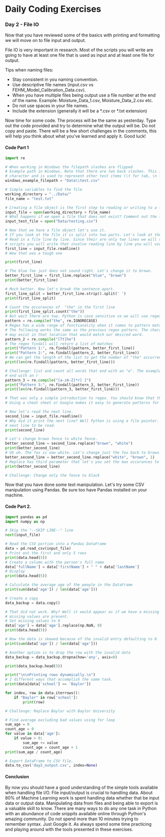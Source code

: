 # Daily Coding Exercises

###  Day 2 - File IO
Now that you have reviewed some of the basics with printing and formatting we will move on
to file input and output.  

File IO is very important in research. Most of the scripts you will write are going to have
at least one file that is used as input and at least one file for output.  

Tips when naming files:
- Stay consistent in you naming convention.
- Use descriptive file names (input.csv vs FEHM_Model_Calibration_Data.csv).
- When you have multiple files being output use a file number at the end of the name.
Example: Moisture_Data_1.csv, Moisture_Data_2.csv etc.
- Do not use spaces in your file names.
- Include the extension (generally it will be a *.csv or *.txt extension)

Now time for some code. The process will be the same as yesterday. Type out the code provided 
and try to determine what the output will be. Do not copy and paste. There will be a few short
challenges in the comments, this will help you think about what you've learned and apply it.
Good luck!

#### Code Part 1
```python
import re

# When working in Windows the filepath slashes are flipped
# Example path in Windows. Note that there are two back slashes. This is because a backslash is the escape
# character and is used to represent other test items (\t for tab, \n for new line etc.)
windows_example_filepath = "Data\\test.csv"

# Simple variables to find the file
working_directory = "../Data/"
file_name = "test.txt"

# Creating a file object is the first step to reading or writing to a file
input_file = open(working_directory + file_name)
# What happens if we open a file that does not exist? Comment out the line after running.
input_test_file = open("Data/testing.csv")

# Now that we have a file object let's use it.
# If you look at the file it is split into two parts. Let's look at the first part. This will show you how to
# Read in a file line by line. Since their are only two lines we will read them individually. Please note that for most
# scripts you will write that involve reading line by line you will use a loop to dynamically read each line.
first_line = input_file.readline()
# Wow that was a tough one

print(first_line)

# The blue fox just does not sound right. Let's change it to brown.
better_first_line = first_line.replace("blue", "brown")
print(better_first_line)

# Much better. Now let's break the sentence apart.
first_line_split = better_first_line.strip().split(' ')
print(first_line_split)

# Count the occurances of  "the" in the first line
print(first_line_split.count("the"))
# But wait there are two. Python is case sensitive so we will use regex to allow for the first letter to be caps.
pattern = re.compile("the", re.IGNORECASE)
# Regex has a wide range of functionality when it comes to pattern matching
# The following works the same as the previous regex pattern. The characters in brackets are the characters that
# may exist in that location that would match our desired word.
pattern_2 = re.compile("[Tt]he")
# The regex findall will return a list of matches
print("Pattern 1:", re.findall(pattern, better_first_line))
print("Pattern 2:", re.findall(pattern_2, better_first_line))
# We can get the length of the list to get the number of "the" occurrences.
print(len(re.findall(pattern, better_first_line)))

# Challenge: list and count all words that end with an "e". The example below demonstrates how to find all words that
# end with an r
pattern_3 = re.compile("[a-zA-Z]*r[ ]")
print("Pattern 3:", re.findall(pattern_3, better_first_line))
print(len(re.findall(pattern_3, better_first_line)))

# That was only a simple introduction to regex. You should know that this tool exists for pattern recognition.
# Using a cheat sheet or Google makes it easy to generate patterns for finding and replacing text.

# Now let's read the next line.
second_line = input_file.readline()
# Why did it print the next line? Well Python is using a file pointer. Once a line is read it moves the pointer to the
# next line to be read.
print(second_line)

# Let's change brown fence to white fence.
better_second_line = second_line.replace("brown", "white")
print(better_second_line)
# Uh oh. The fox is now white. Let's change just the fox back to brown.
better_second_line = better_second_line.replace("white", "brown", 1)
# Replace has third parameter that let's you set the max occurances to replace
print(better_second_line)

# Challenge: Change only the fence to black
```

Now that you have done some text manipulation. Let's try some CSV manipulation using Pandas. 
Be sure too have Pandas installed on your machine.
#### Code Part 2.
```python
import pandas as pd
import numpy as np

# Skip the "--SKIP LINE--" line
next(input_file)

# Read the CSV portion into a Pandas DataFrame
data = pd.read_csv(input_file)
# Print out the first and only 5 rows
print(data.head(5))
# Create a column with the person's full name
data['fullName'] = data['firstName'] + " " + data['lastName']
# Display
print(data.head(5))

# Calculate the average age of the people in the DataFrame
print(sum(data['age']) / len(data['age']))

# Create a copy
data_backup = data.copy()

# That did not work. Why? Well it would appear as if we have a missing age. Let's clean the data to ensure no
# missing values are present.
# Set missing values to 0
data['age'] = data['age'].replace(np.NaN, 0)
print(data.head(5))

# Now the data is skewed because of the invalid entry defaulting to 0
print(sum(data['age']) / len(data['age']))

# Another option is to drop the row with the invalid data
data_backup = data_backup.dropna(how='any', axis=0)

print(data_backup.head(5))

print("\n\nPrinting rows dynamically.\n")
# 2 different ways that accomplish the same task.
print(data[data['school'] == 'Baylor'])

for index, row in data.iterrows():
    if "Baylor" in row['school']:
        print(row)

# Challenge: Replace Baylor with Baylor University

# Find average excluding bad values using for loop
sum_age = 0
count_age = 0
for value in data['age']:
    if value > 0:
        sum_age += value
        count_age = count_age + 1
print(sum_age / count_age)

# Export DataFrame to CSV file.
data.to_csv('day2_output.csv', index=None)
```
#### Conclusion
By now you should have a good understanding of the simple tools available when handling file I/O. File input/output is crucial to handling data. About 80% of Machine Learning work is spent handling data whether that be input data or output data. Manipulating data from files and being able to export is a valuable skill to know. There are many ways to do any one task in Python with an abundance of code snippits available online through Python's amazing community. Do not spend more than 10 minutes trying to remember syntax. Just Google it. As always spend some time practicing and playing around with the tools presented in these exercises.
